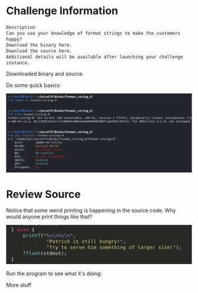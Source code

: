 # Challenge Information

```
Description
Can you use your knowledge of format strings to make the customers happy?
Download the binary here.
Download the source here.
Additional details will be available after launching your challenge instance.
```


Downloaded binary and source.

Do some quick basics:

![](assets/Pasted%20image%2020250711001020.png)

# Review Source
Notice that some weird printing is happening in the source code. Why would anyone print things like that?

![](assets/Pasted%20image%2020250711000956.png)


Run the program to see what it's doing:


More stuff